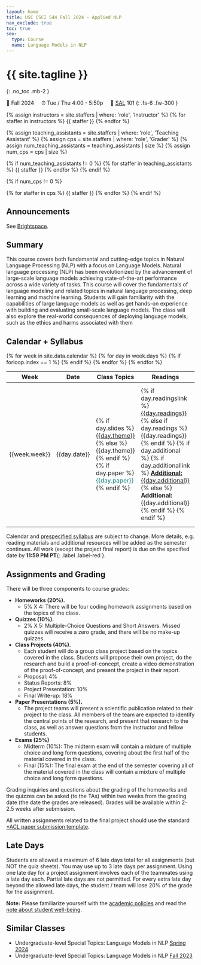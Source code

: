 ```yaml
---
layout: home
title: USC CSCI 544 Fall 2024 - Applied NLP
nav_exclude: true
toc: true
seo:
  type: Course
  name: Language Models in NLP
---
```


# {{ site.tagline }}
{: .no_toc .mb-2 }
<!-- {{ site.description }} -->
🍂 Fall 2024 &nbsp; &nbsp; ⏰  Tue / Thu 4:00 - 5:50p  &nbsp; &nbsp; 📍 [SAL](https://maps.usc.edu/?id=1928&reference=DMC#!m/552467?share) 101
{: .fs-6 .fw-300 }

{% assign instructors = site.staffers | where: 'role', 'Instructor' %}
{% for staffer in instructors %}
{{ staffer }}
{% endfor %}

{% assign teaching_assistants = site.staffers | where: 'role', 'Teaching Assistant' %}
{% assign cps = site.staffers | where: 'role', 'Grader' %}
{% assign num_teaching_assistants = teaching_assistants | size %}
{% assign num_cps = cps | size %}

{% if num_teaching_assistants != 0 %}
{% for staffer in teaching_assistants %}
{{ staffer }}
{% endfor %}
{% endif %}

{% if num_cps != 0 %}

{% for staffer in cps %}
{{ staffer }}
{% endfor %}
{% endif %}


## Announcements

See [Brightspace](https://brightspace.usc.edu/d2l/lms/news/main.d2l?ou=114109).

<!-- {% assign announcements = site.announcements | reverse %}
{% for announcement in announcements %}
{{ announcement }}
{% endfor %} -->

## Summary

This course covers both fundamental and cutting-edge topics in Natural Language Processing (NLP) with a focus on Language Models. Natural language processing (NLP) has been revolutionized by the advancement of large-scale language models achieving state-of-the-art performance across a wide variety of tasks. This course will cover the fundamentals of language modeling and related topics in natural language processing, deep learning and machine learning. Students will gain familiarity with the capabilities of large language models as well as get hands-on experience with building and evaluating small-scale language models. The class will also explore the real-world consequences of deploying language models, such as the ethics and harms associated with them

## Calendar + Syllabus

<table>
  <thead>
  <tr>
    <th width="5%">Week</th>
    <th width="5%">Date</th>
    <th width="30%">Class Topics</th>
    <th width="40%">Readings</th>
    <th width="13%">Work Due</th>
  </tr>
  </thead>
  <tbody>
  {% for week in site.data.calendar %}
    {% for day in week.days %}
      <tr>
        {% if forloop.index == 1 %}
        <td rowspan="{{week.size}}">{{week.week}}</td>
        {% endif %}
        <td>{{day.date}}</td>
        <!-- <td>{{day.theme}}</td> -->
        <td class="cal-content">
        {% if day.slides %}
          <a href="{{day.slides}}">{{day.theme}}</a>
        {% else %}
          {{day.theme}}
        {% endif %}
        {% if day.paper %}
          <span style="color:teal">{{day.paper}}</span>
        {% endif %}
        </td>
        <td class="cal-content">
          {% if day.readingslink %}
            <a href="{{day.readingslink}}">{{day.readings}}</a>
          {% else if day.readings %}
            {{day.readings}}
          {% endif %}
          {% if day.additional %}
            {% if day.additionallink %}
              <a href="{{day.additionallink}}"><b>Additional:</b> {{day.additional}}</a>
            {% else %}
              <b>Additional:</b> {{day.additional}}
            {% endif %}
          {% endif %}
        </td>
        <td class="cal-content">
          {% if day.exam %}
            <span style="color:red">{{day.exam}}</span>
          {% endif %}
          {% if day.project %}
            <span style="color:blue">{{day.project}}; </span>
          {% endif %}
          {% if day.break %}
            <span style="color:green">{{day.break}}</span>
          {% endif %}
          {% if day.quiz %}
            <span style="color:fuchsia">{{day.quiz}}; </span>
          {% endif %}
          {% if day.due %}
              {{day.due}}
          {% endif %}
        </td>
      </tr>
    {% endfor %}
  {% endfor %}
  </tbody>
</table>


Calendar and [prespecified syllabus](https://web-app.usc.edu/soc/syllabus/20243/30249.pdf) are subject to change. More details, e.g. reading materials and additional resources will be added as the semester continues. All work (except the project final report) is due on the specified date by **11:59 PM PT**{: .label .label-red }.


## Assignments and Grading

There will be three components to course grades:

* **Homeworks (20%).**
  * 5% X 4: There will be four coding homework assignments based on the topics of the class.
* **Quizzes (10%).**
  * 2% X 5: Multiple-Choice Questions and Short Answers. Missed quizzes will receive a zero grade, and there will be no make-up quizzes.
* **Class Projects (40%).**
  * Each student will do a group class project based on the topics covered in the class.  Students will propose their own project, do the research and build a proof-of-concept, create a video demonstration of the proof-of-concept, and present the project in their report.
  * Proposal: 4%
  * Status Reports: 8%
  * Project Presentation: 10%
  * Final Write-up: 18%
* **Paper Presentations (5%).**
  * The project teams will present a scientific publication related to their project to the class. All members of the team are expected to identify the central points of the research, and present that research to the class, as well as answer questions from the instructor and fellow students.
* **Exams (25%)**
  * Midterm (10%): The midterm exam will contain a mixture of multiple choice and long form questions, covering about the first half of the material covered in the class.
  * Final (15%): The final exam at the end of the semester covering all of the material covered in the class will contain a mixture of multiple choice and long form questions.

Grading inquiries and questions about the grading of the homeworks and the quizzes can be asked (to the TAs) within two weeks from the grading date (the date the grades are released). Grades will be available within 2-2.5 weeks after submission.

All written assignments related to the final project should use the standard [*ACL paper submission template](https://github.com/acl-org/acl-style-files).


## Late Days

Students are allowed a maximum of 6 late days total for all assignments (but NOT the quiz sheets). You may use up to 3 late days per assignment. Using one late day for a project assignment involves each of the teammates using a late day each. Partial late days are not permitted. For every extra late day beyond the allowed late days, the student / team will lose 20% of the grade for the assignment.

**Note:** Please familiarize yourself with the [academic policies](details/policies/#policies) and read the [note about student well-being](details/policies/#student-well-being).


<!--
## Pre-Requisites

Students are required to have taken [CSCI-270 Introduction to Algorithms and Theory of Computing]() (4.0 units) as well as one of ([CSCI-360 Introduction to AI](), [CSCI-467 Introduction to Machine Learning]() or equivalent experience). Fluency with python programming is recommended. Please email the instructor for special circumstances or specific clarifications. -->


## Similar Classes

- Undergraduate-level Special Topics: Language Models in NLP [Spring 2024](https://swabhs.com/sp24-csci499-lm4nlp/)
  <!-- - See [previous class projects here](https://swabhs.com/fall23-csci499-lm4nlp/details/class-projects/). -->
- Undergraduate-level Special Topics: Language Models in NLP [Fall 2023](https://swabhs.com/fall23-csci499-lm4nlp/)
  <!-- - See [previous class projects here](https://swabhs.com/fall23-csci499-lm4nlp/details/class-projects/). -->
